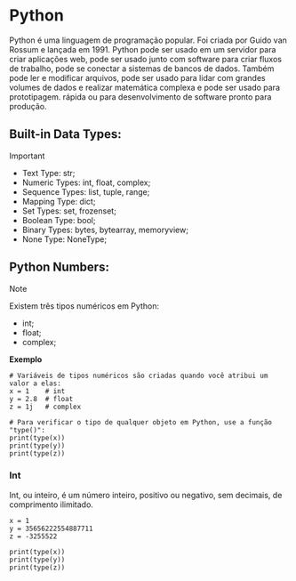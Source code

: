 # Python
Python é uma linguagem de programação popular. Foi criada por Guido van Rossum e lançada em 1991. Python pode ser usado em um servidor para criar aplicações web, pode ser usado junto com software para criar fluxos de trabalho, pode se conectar a sistemas de bancos de dados. Também pode ler e modificar arquivos, pode ser usado para lidar com grandes volumes de dados e realizar matemática complexa e pode ser usado para prototipagem. rápida ou para desenvolvimento de software pronto para produção.

## Built-in Data Types:
>[!IMPORTANT]
>- Text Type:	     str;
>- Numeric Types:	 int, float, complex;
>- Sequence Types:	 list, tuple, range;
>- Mapping Type:	   dict;
>- Set Types:	     set, frozenset;
>- Boolean Type:	   bool;
>- Binary Types:    bytes, bytearray, memoryview;
>- None Type:	     NoneType;

## Python Numbers:
> [!NOTE]
>Existem três tipos numéricos em Python:
>- int;
>- float;
>- complex;

**Exemplo**
```
# Variáveis de tipos numéricos são criadas quando você atribui um valor a elas:
x = 1    # int
y = 2.8  # float
z = 1j   # complex

# Para verificar o tipo de qualquer objeto em Python, use a função "type()":
print(type(x))
print(type(y))
print(type(z))
```

### Int
Int, ou inteiro, é um número inteiro, positivo ou negativo, sem decimais, de comprimento ilimitado.
```
x = 1
y = 35656222554887711
z = -3255522

print(type(x))
print(type(y))
print(type(z))
```

